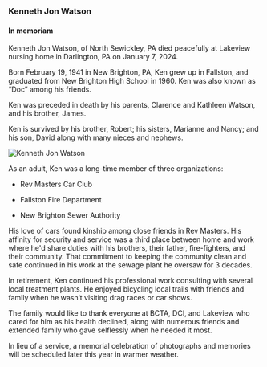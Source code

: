 ### Kenneth Jon Watson 

#### In memoriam

Kenneth Jon Watson, of North Sewickley, PA  died peacefully at Lakeview nursing home in Darlington, PA on January 7, 2024.

Born February 19, 1941 in New Brighton, PA, Ken grew up in Fallston, and graduated from New Brighton High School in 1960. Ken was also known as “Doc” among his friends.

Ken was preceded in death by his parents, Clarence and Kathleen Watson, and his brother, James.

Ken is survived by his brother, Robert; his sisters, Marianne and Nancy; and his son, David along with many nieces and nephews.

![Kenneth Jon Watson](/images/kenneth_jon_watson.jpg)

As an adult, Ken was a long-time member of three organizations:

* Rev Masters Car Club

* Fallston Fire Department

* New Brighton Sewer Authority 

His love of cars found kinship among close friends in Rev Masters. His affinity for security and service was a third place between home and work where he'd share duties with his brothers, their father, fire-fighters, and their community. That commitment to keeping the community clean and safe continued in his work at the sewage plant he oversaw for 3 decades.

In retirement, Ken continued his professional work consulting with several local treatment plants. He enjoyed bicycling local trails with friends and family when he wasn’t visiting drag races or car shows.

The family would like to thank everyone at BCTA, DCI, and Lakeview who cared for him as his health declined, along with numerous friends and extended family who gave selflessly when he needed it most.

In lieu of a service, a memorial celebration of photographs and memories will be scheduled later this year in warmer weather.

